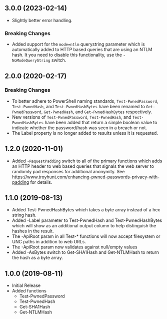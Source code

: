 ## 3.0.0 (2023-02-14)

* Slightly better error handling.

### Breaking Changes

* Added support for the `mode=ntlm` querystring parameter which is automatically added to HTTP based queries that are using an NTLM hash. It you need to disable this functionality, use the `-NoModeQueryString` switch.

## 2.0.0 (2020-02-17)

### Breaking Changes

* To better adhere to PowerShell naming standards, `Test-PwnedPassword`, `Test-PwnedHash`, and `Test-PwnedHashBytes` have been renamed to `Get-PwnedPassword`, `Get-PwnedHash`, and `Get-PwnedHashBytes` respectively.
* New versions of `Test-PwnedPassword`, `Test-PwnedHash`, and `Test-PwnedHashBytes` have been added that return a simple boolean value to indicate whether the password/hash was seen in a breach or not.
* The Label property is no longer added to results unless it is requested.

## 1.2.0 (2020-11-01)

* Added `-RequestPadding` switch to all of the primary functions which adds an HTTP header to web based queries that signals the web server to randomly pad responses for additional anonymity. See https://www.troyhunt.com/enhancing-pwned-passwords-privacy-with-padding for details.

## 1.1.0 (2019-08-13)

* Added Test-PwnedHashBytes which takes a byte array instead of a hex string hash.
* Added -Label parameter to Test-PwnedHash and Test-PwnedHashBytes which will show as an additional output column to help distinguish the hashes in the result.
* The -ApiRoot param in all Test-* functions will now accept filesystem or UNC paths in addition to web URLs.
* The -ApiRoot param now validates against null/empty values
* Added -AsBytes switch to Get-SHA1Hash and Get-NTLMHash to return the hash as a byte array.

## 1.0.0 (2019-08-11)

* Initial Release
* Added functions
  * Test-PwnedPassword
  * Test-PwnedHash
  * Get-SHA1Hash
  * Get-NTLMHash
